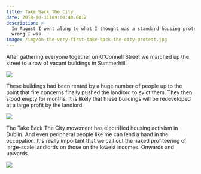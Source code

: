 ```yaml
---
title: Take Back The City
date: 2018-10-31T09:00:40.601Z
description: >-
  In August I went along to what I thought was a standard housing protest, how
  wrong I was.
image: /img/on-the-very-first-take-back-the-city-protest.jpg
---
```

After gathering everyone together on O'Connell Street we marched up the street to a row of vacant buildings in Summerhill.

![](/img/very-early-morning-outside-the-summerhill-occupation.jpg)

These buildings had been rented by a huge number of people up to the point that fire concerns finally pushed the landlord to evict them. They then stood empty for months. It is likely that these buildings will be redeveloped at a large profit by the landlord. 

![](/img/the-sit-down-protest-after-that-very-scary-eviction.jpg)

The Take Back The City movement has electrified housing activism in Dublin. And even peripheral people like me can lend a hand in the occupation. It's really important that we call out the naked profiteering of large-scale landlords on those on the lowest incomes. Onwards and upwards. 

![](/img/homes-for-all.jpg)
